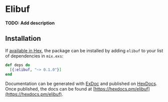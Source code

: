 # Elibuf

**TODO: Add description**

## Installation

If [available in Hex](https://hex.pm/docs/publish), the package can be installed
by adding `elibuf` to your list of dependencies in `mix.exs`:

```elixir
def deps do
  [{:elibuf, "~> 0.1.0"}]
end
```

Documentation can be generated with [ExDoc](https://github.com/elixir-lang/ex_doc)
and published on [HexDocs](https://hexdocs.pm). Once published, the docs can
be found at [https://hexdocs.pm/elibuf](https://hexdocs.pm/elibuf).

